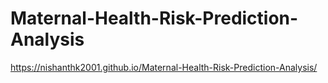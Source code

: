 # Maternal-Health-Risk-Prediction-Analysis

https://nishanthk2001.github.io/Maternal-Health-Risk-Prediction-Analysis/
